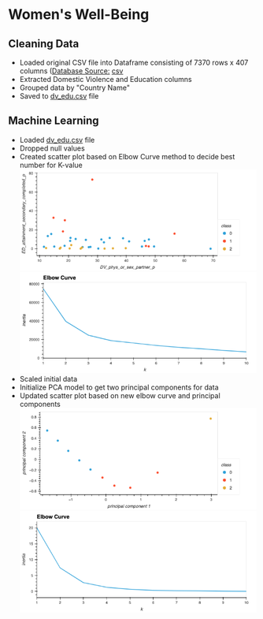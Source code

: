 # Women's Well-Being

## Cleaning Data
- Loaded original CSV file into Dataframe consisting of 7370 rows x 407 columns ([Database Source:](https://www.kaggle.com/datasets/konradb/wellbeing-of-women-in-52-countries?resource=download) [csv](https://github.com/Betsy-Kalkwarf/Women-Well-Being/blob/main/Resources/livwell_lin_interpolated.csv)
- Extracted Domestic Violence and Education columns
- Grouped data by "Country Name"
- Saved to [dv_edu.csv](https://github.com/Betsy-Kalkwarf/Women-Well-Being/blob/code/clean_data.csv) file

## Machine Learning
- Loaded [dv_edu.csv](https://github.com/Betsy-Kalkwarf/Women-Well-Being/blob/code/clean_data.csv) file
- Dropped null values
- Created scatter plot based on Elbow Curve method to decide  best number for K-value
![scatter_plot](https://github.com/Betsy-Kalkwarf/Women-Well-Being/blob/code/Images/scatter.png)
![elbow](https://github.com/Betsy-Kalkwarf/Women-Well-Being/blob/code/Images/elbow.png)
- Scaled initial data
- Initialize PCA model to get two principal components for data
- Updated scatter plot based on new elbow curve and principal components
![scatter_pca](https://github.com/Betsy-Kalkwarf/Women-Well-Being/blob/code/Images/scatter_pca.png)
![elbow_pca](https://github.com/Betsy-Kalkwarf/Women-Well-Being/blob/code/Images/elbow_pca.png)
